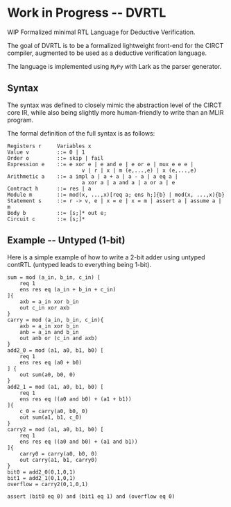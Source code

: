 # Work in Progress -- DVRTL
WIP Formalized minimal RTL Language for Deductive Verification. 

The goal of DVRTL is to be a formalized lightweight front-end for the CIRCT compiler, augmented to be used as a deductive verification language.

The language is implemented using `MyPy` with Lark as the parser generator.

## Syntax 
The syntax was defined to closely mimic the abstraction level of the CIRCT core IR, while also being slightly more human-friendly to write than an MLIR program. 

The formal definition of the full syntax is as follows:
```
Registers r     Variables x
Value v         ::= 0 | 1
Order o         ::= skip | fail
Expression e    ::=	e xor e | e and e | e or e | mux e e e |
                        v | r | x | m (e,...,e) | x (e,...,e)
Arithmetic a    ::= a impl a | a + a | a - a | a eq a |
                        a xor a | a and a | a or a | e
Contract h      ::= res | a
Module m        ::= mod(x, ...,x)[req a; ens h;]{b} | mod(x, ...,x){b}
Statement s     ::= r -> v, e | x = e | x = m | assert a | assume a | m
Body b          ::= [s;]* out e;
Circuit c       ::= [s;]* 
```

## Example -- Untyped (1-bit)
Here is a simple example of how to write a 2-bit adder using untyped contRTL (untyped leads to everything being 1-bit). 
```
sum = mod (a_in, b_in, c_in) [
    req 1
    ens res eq (a_in + b_in + c_in)
]{
    axb = a_in xor b_in
    out c_in xor axb
}
carry = mod (a_in, b_in, c_in){
    axb = a_in xor b_in
    anb = a_in and b_in
    out anb or (c_in and axb)
}
add2_0 = mod (a1, a0, b1, b0) [
    req 1
    ens res eq (a0 + b0)
] {
    out sum(a0, b0, 0)
}
add2_1 = mod (a1, a0, b1, b0) [
    req 1
    ens res eq ((a0 and b0) + (a1 + b1))
]{
    c_0 = carry(a0, b0, 0)
    out sum(a1, b1, c_0) 
}
carry2 = mod (a1, a0, b1, b0) [
    req 1
    ens res eq ((a0 and b0) + (a1 and b1))
]{
    carry0 = carry(a0, b0, 0)
    out carry(a1, b1, carry0) 
}
bit0 = add2_0(0,1,0,1)
bit1 = add2_1(0,1,0,1)
overflow = carry2(0,1,0,1)

assert (bit0 eq 0) and (bit1 eq 1) and (overflow eq 0)
```

